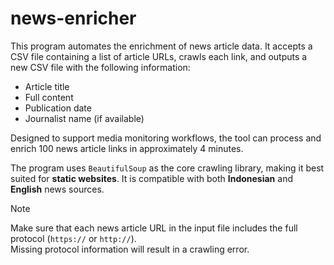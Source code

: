 # news-enricher

This program automates the enrichment of news article data. It accepts a CSV file containing a list of article URLs, crawls each link, and outputs a new CSV file with the following information:

- Article title  
- Full content  
- Publication date  
- Journalist name (if available)

Designed to support media monitoring workflows, the tool can process and enrich 100 news article links in approximately 4 minutes.

The program uses `BeautifulSoup` as the core crawling library, making it best suited for **static websites**. It is compatible with both **Indonesian** and **English** news sources.

> [!NOTE] 
> Make sure that each news article URL in the input file includes the full protocol (`https://` or `http://`).  
> Missing protocol information will result in a crawling error.
